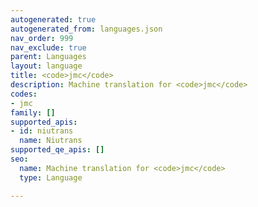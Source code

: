 ```yaml
---
autogenerated: true
autogenerated_from: languages.json
nav_order: 999
nav_exclude: true
parent: Languages
layout: language
title: <code>jmc</code>
description: Machine translation for <code>jmc</code>
codes:
- jmc
family: []
supported_apis:
- id: niutrans
  name: Niutrans
supported_qe_apis: []
seo:
  name: Machine translation for <code>jmc</code>
  type: Language

---
```


